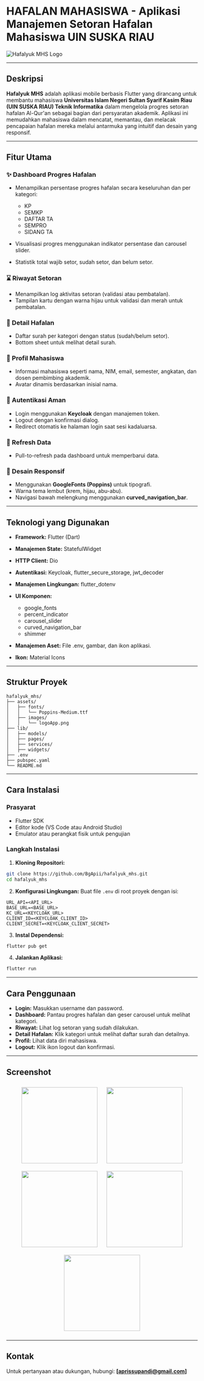 # HAFALAN MAHASISWA - Aplikasi Manajemen Setoran Hafalan Mahasiswa UIN SUSKA RIAU

<img src="assets/images/logoApp.png" alt="Hafalyuk MHS Logo"/>

---

## Deskripsi

**Hafalyuk MHS** adalah aplikasi mobile berbasis Flutter yang dirancang untuk membantu mahasiswa **Universitas Islam Negeri Sultan Syarif Kasim Riau (UIN SUSKA RIAU) Teknik Informatika** dalam mengelola progres setoran hafalan Al-Qur'an sebagai bagian dari persyaratan akademik. Aplikasi ini memudahkan mahasiswa dalam mencatat, memantau, dan melacak pencapaian hafalan mereka melalui antarmuka yang intuitif dan desain yang responsif.

---

## Fitur Utama

### ✨ Dashboard Progres Hafalan

* Menampilkan persentase progres hafalan secara keseluruhan dan per kategori:

  * KP
  * SEMKP
  * DAFTAR TA
  * SEMPRO
  * SIDANG TA
* Visualisasi progres menggunakan indikator persentase dan carousel slider.
* Statistik total wajib setor, sudah setor, dan belum setor.

### ⌛ Riwayat Setoran

* Menampilkan log aktivitas setoran (validasi atau pembatalan).
* Tampilan kartu dengan warna hijau untuk validasi dan merah untuk pembatalan.

### 📄 Detail Hafalan

* Daftar surah per kategori dengan status (sudah/belum setor).
* Bottom sheet untuk melihat detail surah.

### 👤 Profil Mahasiswa

* Informasi mahasiswa seperti nama, NIM, email, semester, angkatan, dan dosen pembimbing akademik.
* Avatar dinamis berdasarkan inisial nama.

### 🔐 Autentikasi Aman

* Login menggunakan **Keycloak** dengan manajemen token.
* Logout dengan konfirmasi dialog.
* Redirect otomatis ke halaman login saat sesi kadaluarsa.

### 🔄 Refresh Data

* Pull-to-refresh pada dashboard untuk memperbarui data.

### 🌈 Desain Responsif

* Menggunakan **GoogleFonts (Poppins)** untuk tipografi.
* Warna tema lembut (krem, hijau, abu-abu).
* Navigasi bawah melengkung menggunakan **curved\_navigation\_bar**.

---

## Teknologi yang Digunakan

* **Framework:** Flutter (Dart)
* **Manajemen State:** StatefulWidget
* **HTTP Client:** Dio
* **Autentikasi:** Keycloak, flutter\_secure\_storage, jwt\_decoder
* **Manajemen Lingkungan:** flutter\_dotenv
* **UI Komponen:**

  * google\_fonts
  * percent\_indicator
  * carousel\_slider
  * curved\_navigation\_bar
  * shimmer
* **Manajemen Aset:** File .env, gambar, dan ikon aplikasi.
* **Ikon:** Material Icons

---

## Struktur Proyek

```
hafalyuk_mhs/
├── assets/
│   ├── fonts/
│   │   └── Poppins-Medium.ttf
│   ├── images/
│   │   └── logoApp.png
├── lib/
│   ├── models/
│   ├── pages/
│   ├── services/
│   ├── widgets/
├── .env
├── pubspec.yaml
└── README.md
```

---

## Cara Instalasi

### Prasyarat

* Flutter SDK
* Editor kode (VS Code atau Android Studio)
* Emulator atau perangkat fisik untuk pengujian

### Langkah Instalasi

1. **Kloning Repositori:**

```bash
git clone https://github.com/BgApii/hafalyuk_mhs.git
cd hafalyuk_mhs
```

2. **Konfigurasi Lingkungan:**
   Buat file `.env` di root proyek dengan isi:

```env
URL_API=<API_URL>
BASE_URL=<BASE_URL>
KC_URL=<KEYCLOAK_URL>
CLIENT_ID=<KEYCLOAK_CLIENT_ID>
CLIENT_SECRET=<KEYCLOAK_CLIENT_SECRET>
```

3. **Instal Dependensi:**

```bash
flutter pub get
```

4. **Jalankan Aplikasi:**

```bash
flutter run
```

---

## Cara Penggunaan

* **Login:** Masukkan username dan password.
* **Dashboard:** Pantau progres hafalan dan geser carousel untuk melihat kategori.
* **Riwayat:** Lihat log setoran yang sudah dilakukan.
* **Detail Hafalan:** Klik kategori untuk melihat daftar surah dan detailnya.
* **Profil:** Lihat data diri mahasiswa.
* **Logout:** Klik ikon logout dan konfirmasi.

---

## Screenshot

<p align="center">
  <img src="assets/images/screenshot_login.png" width="200" style="margin: 10px;"/>
  <img src="assets/images/screenshot_dashboard.png" width="200" style="margin: 10px;"/>
  <img src="assets/images/screenshot_history.png" width="200" style="margin: 10px;"/>
  <img src="assets/images/screenshot_detail.png" width="200" style="margin: 10px;"/>
  <img src="assets/images/screenshot_profile.png" width="200" style="margin: 10px;"/>
</p>

---

## Kontak

Untuk pertanyaan atau dukungan, hubungi: **\[[aprissupandi@gmail.com](mailto:aprissupandi@gmail.com)]**
